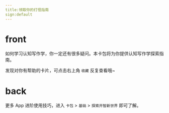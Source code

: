 ```yaml
---
title:领取你的打怪指南
sign:default
---
```


# front

如何学习认知写作学，你一定还有很多疑问。本卡包将为你提供认知写作学探索指南。

发现对你有帮助的卡片，可点击右上角 `收藏` 反复查看哦~ 




# back

更多 App 进阶使用技巧，进入 `卡包` > `基础` > `探索开智新世界` 即可了解。





